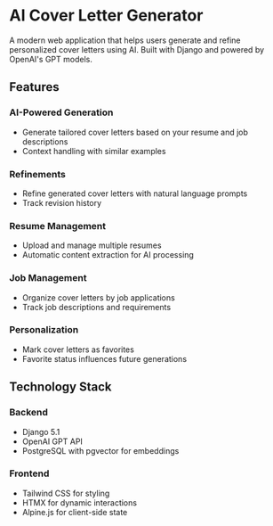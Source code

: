 # AI Cover Letter Generator
A modern web application that helps users generate and refine personalized cover letters using AI. Built with Django and powered by OpenAI's GPT models.

## Features

### AI-Powered Generation
- Generate tailored cover letters based on your resume and job descriptions
- Context handling with similar examples

### Refinements
- Refine generated cover letters with natural language prompts
- Track revision history

### Resume Management
- Upload and manage multiple resumes
- Automatic content extraction for AI processing

### Job Management
- Organize cover letters by job applications
- Track job descriptions and requirements

### Personalization
- Mark cover letters as favorites
- Favorite status influences future generations

## Technology Stack

### Backend
- Django 5.1
- OpenAI GPT API
- PostgreSQL with pgvector for embeddings

### Frontend
- Tailwind CSS for styling
- HTMX for dynamic interactions
- Alpine.js for client-side state
